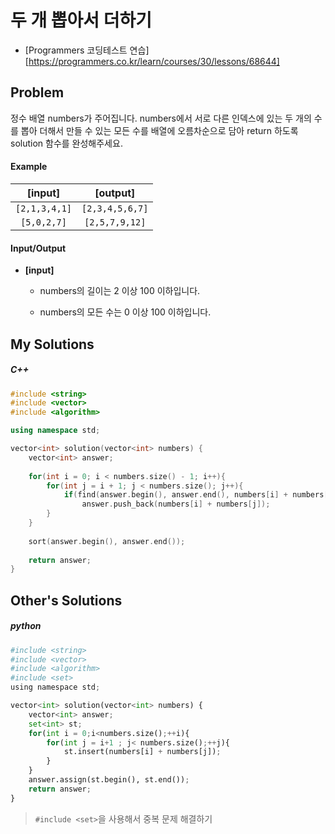 # 두 개 뽑아서 더하기

- [Programmers 코딩테스트 연습][https://programmers.co.kr/learn/courses/30/lessons/68644]



## Problem

정수 배열 numbers가 주어집니다. numbers에서 서로 다른 인덱스에 있는 두 개의 수를 뽑아 더해서 만들 수 있는 모든 수를 배열에 오름차순으로 담아 return 하도록 solution 함수를 완성해주세요.



#### 	Example

|  **[input]**  |  **[output]**   |
| :-----------: | :-------------: |
| `[2,1,3,4,1]` | `[2,3,4,5,6,7]` |
|  `[5,0,2,7]`  | `[2,5,7,9,12]`  |



#### 	Input/Output

- **[input]**

  - numbers의 길이는 2 이상 100 이하입니다.

  - numbers의 모든 수는 0 이상 100 이하입니다.




## My Solutions

##### C++

```c++
#include <string>
#include <vector>
#include <algorithm>

using namespace std;

vector<int> solution(vector<int> numbers) {
    vector<int> answer;
    
    for(int i = 0; i < numbers.size() - 1; i++){
        for(int j = i + 1; j < numbers.size(); j++){
            if(find(answer.begin(), answer.end(), numbers[i] + numbers[j]) == answer.end())
                answer.push_back(numbers[i] + numbers[j]);
        }
    }
    
    sort(answer.begin(), answer.end());
    
    return answer;
}
```



## Other's Solutions

##### python

```python
#include <string>
#include <vector>
#include <algorithm>
#include <set>
using namespace std;

vector<int> solution(vector<int> numbers) {
    vector<int> answer;
    set<int> st;
    for(int i = 0;i<numbers.size();++i){
        for(int j = i+1 ; j< numbers.size();++j){
            st.insert(numbers[i] + numbers[j]);
        }
    }
    answer.assign(st.begin(), st.end());
    return answer;
}
```

> `#include <set>`을 사용해서 중복 문제 해결하기